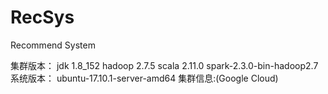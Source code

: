 # RecSys
Recommend System

集群版本：
jdk 1.8_152
hadoop 2.7.5
scala 2.11.0
spark-2.3.0-bin-hadoop2.7
系统版本：
ubuntu-17.10.1-server-amd64
集群信息:(Google Cloud)

